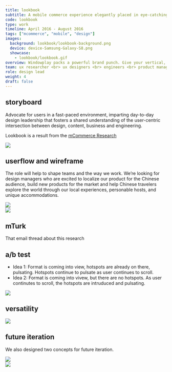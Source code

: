 ```yaml
---
title: lookbook
subtitle: A mobile commerce experience elegantly placed in eye-catching, interactive brand context that helps product showcase and drives user engagement. 
code: lookbook
type: work
timeline: April 2016 - August 2016
tags: ["mcommerce", "mobile", "design"]
images:
  background: lookbook/lookbook-background.png
  device: device-Samsung-Galaxy-S8.png
  showcase: 
    - lookbook/lookbook.gif
overview: Windowplay packs a powerful brand punch. Give your vertical, horizontal, or square video assets the added bonus of complementary brand imagery and CTA overlay. The surrounding brand imagery is revealed bit by bit as customers scroll the page, creating the simulation of an image "behind" the page. This eye-catching effect increases engagement with advertising campaign, making sure the brand leaves a lasting impression.
team: ux researcher <br> ux designers <br> engineers <br> product manager <br> a/b testing analyst
role: design lead
weight: 4
draft: false
---
```


## storyboard

Advocate for users in a fast-paced environment, imparting day-to-day design leadership that fosters a shared understanding of the user-centric intersection between design, content, business and engineering.

Lookbook is a result from the [mCommerce Research](/work/mobile-commerce-research/)

<div><img src="/_images/work/lookbook/lookbook-storyboard.jpg"></div>

## userflow and wireframe 

The role will help to shape teams and the way we work. We’re looking for design managers who are excited to localize our product for the Chinese audience, build new products for the market and help Chinese travelers explore the world through our local experiences, personable hosts, and unique accommodations. 

<div><img src="/_images/work/lookbook/userflow.jpg"></div>
<div><img src="/_images/work/lookbook/wireframe.png"></div>


## mTurk

That email thread about this research


## a/b test

- Idea 1: Format is coming into view, hotspots are already on there, pulsating. Hotspots continue to pulsate as user continues to scroll.
- Idea 2: Format is coming into vivew, but there are no hotspots. As user continutes to scroll, the hotspots are intruduced and pulsating.

<div><img src="/_images/work/lookbook/ab-test.jpg"></div>


## versatility

<div><img src="/_images/work/lookbook/versatility.jpg"></div>

## future iteration

We also designed two concepts for future iteration. 

<div><img src="/_images/work/lookbook/slider.jpg"></div>
<div><img src="/_images/work/lookbook/payment.jpg"></div>
